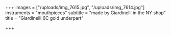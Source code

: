 +++
images = ["/uploads/img_7615.jpg", "/uploads/img_7614.jpg"]
instruments = "mouthpieces"
subtitle = "made by Giardinelli in the NY shop"
title = "Giardinelli 6C gold underpart"

+++
